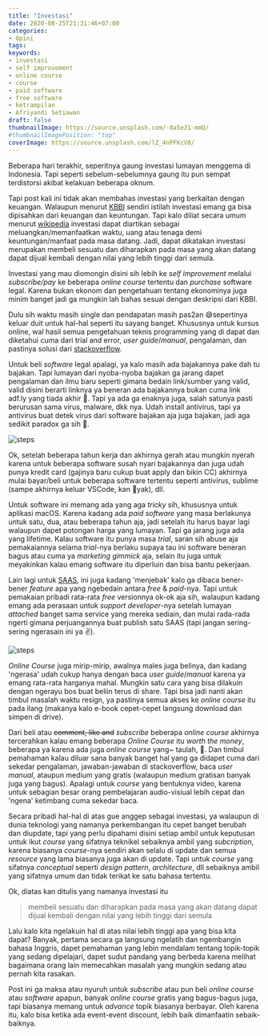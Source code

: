 ```yaml
---
title: "Investasi"
date: 2020-08-25T21:31:46+07:00
categories:
- Opini
tags:
keywords:
- investasi
- self improvement
- online course
- course
- paid software
- free software
- ketrampilan
- Afriyandi Setiawan
draft: false
thumbnailImage: https://source.unsplash.com/-8a5eJ1-mmQ/
#thumbnailImagePosition: "top"
coverImage: https://source.unsplash.com/lZ_4nPFKcV8/
---
```


Beberapa hari terakhir, seperitnya gaung investasi lumayan menggema di Indonesia.
Tapi seperti sebelum-sebelumnya gaung itu pun sempat terdistorsi akibat kelakuan beberapa oknum.
<!--more-->
Tapi post kali ini tidak akan membahas investasi yang berkaitan dengan keuangan. Walaupun menurut [KBBI](https://kbbi.kemdikbud.go.id/entri/investasi "Kamus Besar Bahasa Indonesia") sendiri istilah investasi emang ga bisa dipisahkan dari keuangan dan keuntungan. Tapi kalo diliat secara umum menurut [wikipedia](https://id.wikipedia.org/wiki/Investasi "Om Wiki") investasi dapat diartikan sebagai meluangkan/memanfaatkan waktu, uang atau tenaga demi keuntungan/manfaat pada masa datang. Jadi, dapat dikatakan investasi merupakan membeli sesuatu dan diharapkan pada masa yang akan datang dapat dijual kembali dengan nilai yang lebih tinggi dari semula.

Investasi yang mau diomongin disini sih lebih ke _self improvement_ melalui _subscribe/pay_ ke beberapa _online course_ tertentu dan _purchase_ software legal. Karena bukan ekonom dan pengetahuan tentang ekonominya juga minim banget jadi ga mungkin lah bahas sesuai dengan deskripsi dari KBBI.

Dulu sih waktu masih single dan pendapatan masih pas2an 😅️sepertinya keluar duit untuk hal-hal seperti itu sayang banget. Khususnya untuk kursus online, wal hasil semua pengetahuan teknis programming yang di dapat dan diketahui cuma dari trial and error, _user guide_/_manual_, pengalaman, dan pastinya solusi dari [stackoverflow](https://stackoverflow.com/ "Web sakti").

Untuk beli _software_ legal apalagi, ya kalo masih ada bajakannya pake dah tu bajakan. Tapi lumayan dari nyoba-nyoba bajakan ga jarang dapet pengalaman dan ilmu baru seperti gimana bedain link/sumber yang valid, valid disini berarti linknya ya beneran ada bajakannya bukan cuma link adf.ly yang tiada akhir 🧻️. Tapi ya ada ga enaknya juga, salah satunya pasti berurusan sama virus, malware, dkk nya. Udah install antivirus, tapi ya antivirus buat detek virus dari software bajakan aja juga bajakan, jadi aga sedikit paradox ga sih 🤪️.

![steps](https://source.unsplash.com/XU1L22IUKnc/1800x620)

Ok, setelah beberapa tahun kerja dan akhirnya gerah atau mungkin nyerah karena untuk beberapa software susah nyari bajakannya dan juga udah punya kredit card (gajinya baru cukup buat apply dan bikin CC) akhirnya mulai bayar/beli untuk beberapa software tertentu seperti antivirus, sublime (sampe akhirnya keluar VSCode, kan 💩yak), dll.

Untuk software ini memang ada yang aga _tricky_ sih, khususnya untuk aplikasi macOS. Karena kadang ada _paid software_ yang masa berlakunya untuk satu, dua, atau beberapa tahun aja, jadi setelah itu harus bayar lagi walaupun dapet potongan harga yang lumayan. Tapi ga jarang juga ada yang lifetime. Kalau software itu punya masa _trial_, saran sih abuse aja pemakaiannya selama _trial_-nya berlaku supaya tau ini software beneran bagus atau cuma ya _marketing gimmick_ aja, selain itu juga untuk meyakinkan kalau emang software itu diperluin dan bisa bantu pekerjaan.

Lain lagi untuk [SAAS](https://en.wikipedia.org/wiki/Software_as_a_service/), ini juga kadang 'menjebak' kalo ga dibaca bener-bener _feature_ apa yang ngebedain antara _free_ & _paid_-nya. Tapi untuk pemakaian pribadi rata-rata _free_ versionnya ok-ok aja sih, walaupun kadang emang ada perasaan untuk _support developer_-nya setelah lumayan _attached_ banget sama service yang mereka sediain, dan mulai rada-rada ngerti gimana perjuangannya buat publish satu SAAS (tapi jangan sering-sering ngerasain ini ya ✌️).

![steps](https://source.unsplash.com/gkiZ-F3yPiY/1800x620)

_Online Course_ juga mirip-mirip, awalnya males juga belinya, dan kadang 'ngerasa' udah cukup hanya dengan baca _user guide_/_manual_ karena ya emang rata-rata harganya mahal. Mungkin satu cara yang bisa dilakuin dengan ngerayu bos buat beliin terus di share. Tapi bisa jadi nanti akan timbul masalah waktu resign, ya pastinya semua akses ke _online course_ itu pada ilang (makanya kalo e-book cepet-cepet langsung download dan simpen di drive).

Dari beli atau ~~comment, like and~~ _subscribe_ beberapa _online course_ akhirnya tercerahkan kalau emang beberapa _Online Course_ itu _worth the money_, beberapa ya karena ada juga _online course_ yang~ taulah, 💩️. Dan timbul pemahaman kalau diluar sana banyak banget hal yang ga didapet cuma dari sekedar pengalaman, jawaban-jawaban di stackoverflow, baca _user manual_, ataupun medium yang gratis (walaupun medium gratisan banyak juga yang bagus). Apalagi untuk _course_ yang bentuknya video, karena untuk sebagian besar orang pembelajaran audio-visiual lebih cepat dan 'ngena' ketimbang cuma sekedar baca.

Secara pribadi hal-hal di atas gue anggep sebagai investasi, ya walaupun di dunia teknologi yang namanya perkembangan itu cepet banget berubah dan diupdate, tapi yang perlu dipahami disini setiap ambil untuk keputusan untuk ikut _course_ yang sifatnya teknikel sebaiknya ambil yang _subcription_, karena biasanya _course_-nya sendiri akan selalu di update dan semua _resource_ yang lama biasanya juga akan di update. Tapi untuk _course_ yang sifatnya _conceptual_ seperti _design pattern_, _architecture_, dll sebaiknya ambil yang sifatnya umum dan tidak terikat ke satu bahasa tertentu.

Ok, diatas kan ditulis yang namanya investasi itu
> membeli sesuatu dan diharapkan pada masa yang akan datang dapat dijual kembali dengan nilai yang lebih tinggi dari semula

Lalu kalo kita ngelakuin hal di atas nilai lebih tinggi apa yang bisa kita dapat?
Banyak, pertama secara ga langsung ngelatih dan ngembangin bahasa Inggris, dapet pemahaman yang lebin mendalam tentang topik-topik yang sedang dipelajari, dapet sudut pandang yang berbeda karena melihat bagaimana orang lain memecahkan masalah yang mungkin sedang atau pernah kita rasakan.

Post ini ga maksa atau nyuruh untuk _subscribe_ atau pun beli _online course_ atau _software_ apapun, banyak _online course_ gratis yang bagus-bagus juga, tapi biasanya memang untuk _advance_ topik biasanya berbayar. Oleh karena itu, kalo bisa ketika ada event-event discount, lebih baik dimanfaatin sebaik-baiknya.
